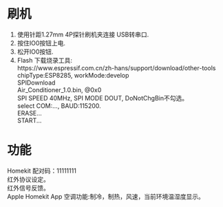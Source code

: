 # 刷机
<ol>
<li>使用针距1.27mm 4P探针刷机夹连接 USB转串口.
<li>按住IO0按钮上电.
<li>松开IO0按钮.
<li>Flash 下载烧录工具: 
<br>https://www.espressif.com.cn/zh-hans/support/download/other-tools
<br>chipType:ESP8285, workMode:develop
<br>SPIDownload
<br>Air_Conditioner_1.0.bin, @0x0
<br>SPI SPEED 40MHz, SPI MODE DOUT, DoNotChgBin不勾选。
<br>select COM:..., BAUD:115200.
<br>ERASE...
<br>START...
</ol>

# 功能
Homekit 配对码：11111111
<br>红外协议设定。
<br>红外信号反馈。
<br>Apple Homekit App 空调功能:制冷，制热，风速，当前环境温湿度显示。
